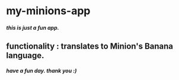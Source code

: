 # my-minions-app

##### this is just a fun app. 

## functionality : translates to Minion's Banana language.

##### have a fun day. thank you :)
